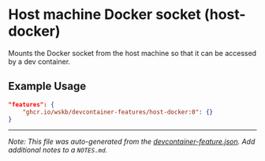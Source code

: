 
# Host machine Docker socket (host-docker)

Mounts the Docker socket from the host machine so that it can be accessed by a dev container.

## Example Usage

```json
"features": {
    "ghcr.io/wskb/devcontainer-features/host-docker:0": {}
}
```





---

_Note: This file was auto-generated from the [devcontainer-feature.json](https://github.com/wskb/devcontainer-features/blob/main/src/host-docker/devcontainer-feature.json).  Add additional notes to a `NOTES.md`._
